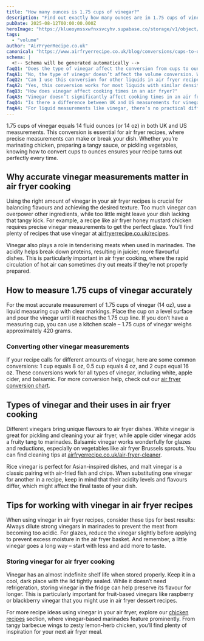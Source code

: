 ```yaml
---
title: "How many ounces is 1.75 cups of vinegar?"
description: "Find out exactly how many ounces are in 1.75 cups of vinegar with our easy conversion guide. Perfect for air fryer recipes!"
pubDate: 2025-08-12T00:00:00.000Z
heroImage: "https://klueoymssxwfnxsvcyhv.supabase.co/storage/v1/object/public/Shmucket/how-many-ounces-is-1-75-cups-of-vinegar.webp"
tags:
  - "volume"
author: "AirFryerRecipe.co.uk"
canonical: "https://www.airfryerrecipe.co.uk/blog/conversions/cups-to-ounces/how-many-ounces-is-1-75-cups-of-vinegar"
schema: |
  <!-- Schema will be generated automatically -->
faqQ1: "Does the type of vinegar affect the conversion from cups to ounces?"
faqA1: "No, the type of vinegar doesn’t affect the volume conversion. Whether you’re using white, apple cider, or balsamic vinegar, 1.75 cups will always equal 14 fluid ounces. However, different vinegars have slightly different weights due to varying densities, but for most cooking purposes, the volume measurement is what matters."
faqQ2: "Can I use this conversion for other liquids in air fryer recipes?"
faqA2: "Yes, this conversion works for most liquids with similar density to water, including vinegar, broth, and milk. However, thicker liquids like honey or syrup have different conversions due to their higher density. For these, it’s better to weigh them or use specific conversion charts available at airfryerrecipe.co.uk."
faqQ3: "How does vinegar affect cooking times in an air fryer?"
faqA3: "Vinegar doesn’t significantly affect cooking times in an air fryer, but it can impact browning. The acidity helps create a nice crust on meats while keeping them moist. For best results, pat meats dry after marinating in vinegar to ensure proper browning and crispiness in the air fryer."
faqQ4: "Is there a difference between UK and US measurements for vinegar?"
faqA4: "For liquid measurements like vinegar, there’s no practical difference between UK and US cups when converting to fluid ounces. Both systems consider 1 cup as 8 fluid ounces, so 1.75 cups equals 14 oz in either measurement system. However, for dry ingredients, the conversions differ slightly between the two systems."
---
```

<p>1.75 cups of vinegar equals 14 fluid ounces (or 14 oz) in both UK and US measurements. This conversion is essential for air fryer recipes, where precise measurements can make or break your dish. Whether you’re marinating chicken, preparing a tangy sauce, or pickling vegetables, knowing how to convert cups to ounces ensures your recipe turns out perfectly every time.</p>

<h2>Why accurate vinegar measurements matter in air fryer cooking</h2>
<p>Using the right amount of vinegar in your air fryer recipes is crucial for balancing flavours and achieving the desired texture. Too much vinegar can overpower other ingredients, while too little might leave your dish lacking that tangy kick. For example, a recipe like air fryer honey mustard chicken requires precise vinegar measurements to get the perfect glaze. You’ll find plenty of recipes that use vinegar at <a href=https://www.airfryerrecipe.co.uk/recipes>airfryerrecipe.co.uk/recipes</a>.</p>

<p>Vinegar also plays a role in tenderising meats when used in marinades. The acidity helps break down proteins, resulting in juicier, more flavourful dishes. This is particularly important in air fryer cooking, where the rapid circulation of hot air can sometimes dry out meats if they’re not properly prepared.</p>

<h2>How to measure 1.75 cups of vinegar accurately</h2>
<p>For the most accurate measurement of 1.75 cups of vinegar (14 oz), use a liquid measuring cup with clear markings. Place the cup on a level surface and pour the vinegar until it reaches the 1.75 cup line. If you don’t have a measuring cup, you can use a kitchen scale – 1.75 cups of vinegar weighs approximately 420 grams.</p>

<h3>Converting other vinegar measurements</h3>
<p>If your recipe calls for different amounts of vinegar, here are some common conversions: 1 cup equals 8 oz, 0.5 cup equals 4 oz, and 2 cups equal 16 oz. These conversions work for all types of vinegar, including white, apple cider, and balsamic. For more conversion help, check out our <a href=https://www.airfryerrecipe.co.uk/air-fryer-conversion-chart>air fryer conversion chart</a>.</p>

<h2>Types of vinegar and their uses in air fryer cooking</h2>
<p>Different vinegars bring unique flavours to air fryer dishes. White vinegar is great for pickling and cleaning your air fryer, while apple cider vinegar adds a fruity tang to marinades. Balsamic vinegar works wonderfully for glazes and reductions, especially on vegetables like air fryer Brussels sprouts. You can find cleaning tips at <a href=https://www.airfryerrecipe.co.uk/air-fryer-cleaner>airfryerrecipe.co.uk/air-fryer-cleaner</a>.</p>

<p>Rice vinegar is perfect for Asian-inspired dishes, and malt vinegar is a classic pairing with air-fried fish and chips. When substituting one vinegar for another in a recipe, keep in mind that their acidity levels and flavours differ, which might affect the final taste of your dish.</p>

<h2>Tips for working with vinegar in air fryer recipes</h2>
<p>When using vinegar in air fryer recipes, consider these tips for best results: Always dilute strong vinegars in marinades to prevent the meat from becoming too acidic. For glazes, reduce the vinegar slightly before applying to prevent excess moisture in the air fryer basket. And remember, a little vinegar goes a long way – start with less and add more to taste.</p>

<h3>Storing vinegar for air fryer cooking</h3>
<p>Vinegar has an almost indefinite shelf life when stored properly. Keep it in a cool, dark place with the lid tightly sealed. While it doesn’t need refrigeration, storing vinegar in the fridge can help preserve its flavour for longer. This is particularly important for fruit-based vinegars like raspberry or blackberry vinegar that you might use in air fryer dessert recipes.</p>

<p>For more recipe ideas using vinegar in your air fryer, explore our <a href=https://www.airfryerrecipe.co.uk/recipe-category/chicken>chicken recipes</a> section, where vinegar-based marinades feature prominently. From tangy barbecue wings to zesty lemon-herb chicken, you’ll find plenty of inspiration for your next air fryer meal.</p>
